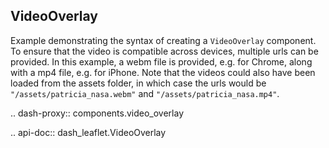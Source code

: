 ## VideoOverlay

Example demonstrating the syntax of creating a `VideoOverlay` component. To ensure that the video is compatible across devices, multiple urls can be provided. In this example, a webm file is provided, e.g. for Chrome, along with a mp4 file, e.g. for iPhone. Note that the videos could also have been loaded from the assets folder, in which case the urls would be `"/assets/patricia_nasa.webm"` and `"/assets/patricia_nasa.mp4"`.

.. dash-proxy:: components.video_overlay

.. api-doc:: dash_leaflet.VideoOverlay